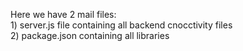 Here we have 2 mail files:
<br> 1) server.js file containing all backend cnocctivity files
<br> 2) package.json containing all libraries
